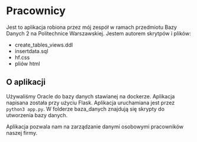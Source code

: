 # Pracownicy
Jest to aplikacja robiona przez mój zespół w ramach przedmiotu Bazy Danych 2 na Politechnice Warszawskiej.
Jestem autorem skrytpów i plików:
- create_tables_views.ddl
- insertdata.sql
- hf.css
- pliów html


## O aplikacji

Używaliśmy Oracle do bazy danych stawianej na dockerze. Aplikacja napisana została przy użyciu Flask.
Aplikacja uruchamiana jest przez `python3 app.py`.
W folderze baza_danych znajdują się skrypty do utworzenia bazy danych.

Aplikacja pozwala nam na zarządzanie danymi osobowymi pracowników naszej firmy.